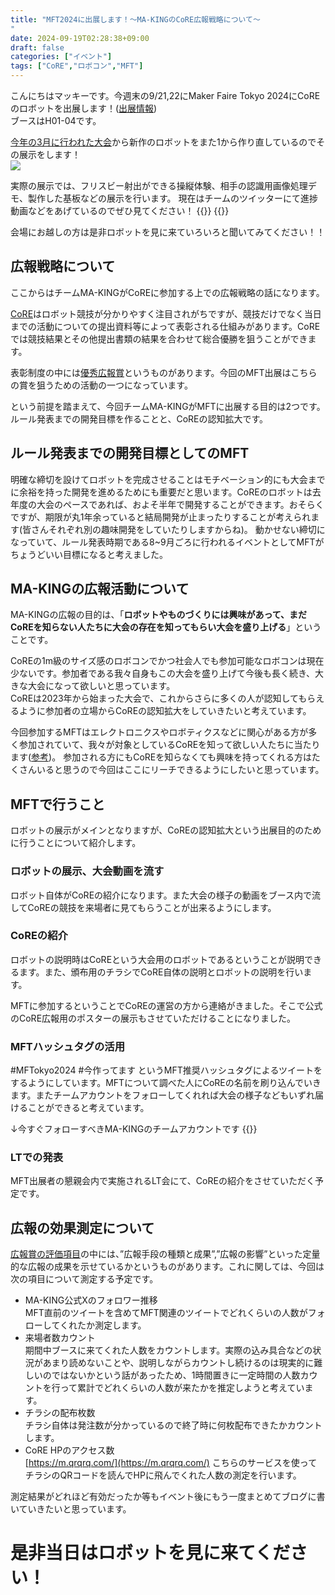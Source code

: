 ```yaml
---
title: "MFT2024に出展します！～MA-KINGのCoRE広報戦略について～
"
date: 2024-09-19T02:28:38+09:00
draft: false
categories: ["イベント"]
tags: ["CoRE","ロボコン","MFT"]
---
```

こんにちはマッキーです。今週末の9/21,22にMaker Faire Tokyo 2024にCoREのロボットを出展します！([出展情報](https://makezine.jp/event/makers-mft2024/m0174/))  
ブースはH01-04です。

[今年の3月に行われた大会](../post51/)から新作のロボットをまた1から作り直しているのでその展示をします！  
![](../img/MFT2024_img.jpg)

実際の展示では、フリスビー射出ができる操縦体験、相手の認識用画像処理デモ、製作した基板などの展示を行います。
現在はチームのツイッターにて進捗動画などをあげているのでぜひ見てください！
{{<tweet user="ma_king_core" id="1836239851655696704">}}
{{<tweet user="ma_king_core" id="1835702747804647696">}}

会場にお越しの方は是非ロボットを見に来ていろいろと聞いてみてください！！

## 広報戦略について
ここからはチームMA-KINGがCoREに参加する上での広報戦略の話になります。

[CoRE](https://core.scramble-robot.org/)はロボット競技が分かりやすく注目されがちですが、競技だけでなく当日までの活動についての提出資料等によって表彰される仕組みがあります。CoREでは競技結果とその他提出書類の結果を合わせて総合優勝を狙うことができます。

表彰制度の中には[優秀広報賞](https://core.scramble-robot.org/awards/outstanding-pr/)というものがあります。今回のMFT出展はこちらの賞を狙うための活動の一つになっています。 

という前提を踏まえて、今回チームMA-KINGがMFTに出展する目的は2つです。
ルール発表までの開発目標を作ることと、CoREの認知拡大です。

## ルール発表までの開発目標としてのMFT
明確な締切を設けてロボットを完成させることはモチベーション的にも大会までに余裕を持った開発を進めるためにも重要だと思います。CoREのロボットは去年度の大会のペースであれば、およそ半年で開発することができます。おそらくですが、期限が丸1年余っていると結局開発が止まったりすることが考えられます(皆さんそれぞれ別の趣味開発をしていたりしますからね)。
動かせない締切になっていて、ルール発表時期である8~9月ごろに行われるイベントとしてMFTがちょうどいい目標になると考えました。

## MA-KINGの広報活動について
MA-KINGの広報の目的は、「**ロボットやものづくりには興味があって、まだCoREを知らない人たちに大会の存在を知ってもらい大会を盛り上げる**」ということです。

CoREの1m級のサイズ感のロボコンでかつ社会人でも参加可能なロボコンは現在少ないです。参加者である我々自身もこの大会を盛り上げて今後も長く続き、大きな大会になって欲しいと思っています。  
CoREは2023年から始まった大会で、これからさらに多くの人が認知してもらえるように参加者の立場からCoREの認知拡大をしていきたいと考えています。

今回参加するMFTはエレクトロニクスやロボティクスなどに関心がある方が多く参加されていて、我々が対象としているCoREを知って欲しい人たちに当たります([参考](https://makezine.jp/wp-content/themes/makerfairetokyo/mft2024/pdf/1_MFT2024_sponsors_application.pdf))。
参加される方にもCoREを知らなくても興味を持ってくれる方はたくさんいると思うので今回はここにリーチできるようにしたいと思っています。  


## MFTで行うこと
ロボットの展示がメインとなりますが、CoREの認知拡大という出展目的のために行うことについて紹介します。

### ロボットの展示、大会動画を流す

ロボット自体がCoREの紹介になります。また大会の様子の動画をブース内で流してCoREの競技を来場者に見てもらうことが出来るようにします。

### CoREの紹介

ロボットの説明時はCoREという大会用のロボットであるということが説明できるます。また、頒布用のチラシでCoRE自体の説明とロボットの説明を行います。  

MFTに参加するということでCoREの運営の方から連絡がきました。そこで公式のCoRE広報用のポスターの展示もさせていただけることになりました。 

### MFTハッシュタグの活用
#MFTokyo2024  #今作ってます というMFT推奨ハッシュタグによるツイートをするようにしています。MFTについて調べた人にCoREの名前を刷り込んでいきます。またチームアカウントをフォローしてくれれば大会の様子などもいずれ届けることができると考えています。

↓今すぐフォローすべきMA-KINGのチームアカウントです
{{<tweet user="ma_king_core" id="1804158381596512526">}}

### LTでの発表
MFT出展者の懇親会内で実施されるLT会にて、CoREの紹介をさせていただく予定です。

## 広報の効果測定について
[広報賞の評価項目](https://core.scramble-robot.org/awards/outstanding-pr/)の中には、”広報手段の種類と成果”,”広報の影響”といった定量的な広報の成果を示せているかというものがあります。これに関しては、今回は次の項目について測定する予定です。

* MA-KING公式Xのフォロワー推移  
	MFT直前のツイートを含めてMFT関連のツイートでどれくらいの人数がフォローしてくれたか測定します。
* 来場者数カウント  
	期間中ブースに来てくれた人数をカウントします。実際の込み具合などの状況があまり読めないことや、説明しながらカウントし続けるのは現実的に難しいのではないかという話があったため、1時間置きに一定時間の人数カウントを行って累計でどれくらいの人数が来たかを推定しようと考えています。
* チラシの配布枚数  
	チラシ自体は発注数が分かっているので終了時に何枚配布できたかカウントします。
* CoRE HPのアクセス数  
[https://m.qrqrq.com/](https://m.qrqrq.com/) こちらのサービスを使ってチラシのQRコードを読んでHPに飛んでくれた人数の測定を行います。

測定結果がどれほど有効だったか等もイベント後にもう一度まとめてブログに書いていきたいと思っています。

# 是非当日はロボットを見に来てください！

